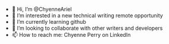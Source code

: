 - 👋 Hi, I’m @ChyenneAriel
- 👀 I’m interested in a new technical writing remote opportunity 
- 🌱 I’m currently learning github 
- 💞️ I’m looking to collaborate with other writers and developers  
- 📫 How to reach me: Chyenne Perry on LinkedIn

<!---
ChyenneAriel/ChyenneAriel is a ✨ special ✨ repository because its `README.md` (this file) appears on your GitHub profile.
You can click the Preview link to take a look at your changes.
--->
